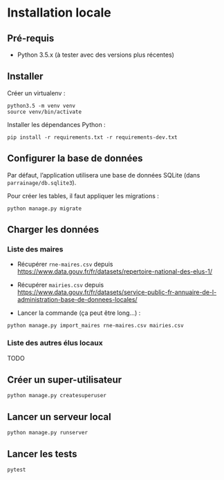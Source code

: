 # Installation locale

## Pré-requis

- Python 3.5.x (à tester avec des versions plus récentes)

## Installer

Créer un virtualenv :
```
python3.5 -m venv venv
source venv/bin/activate
```

Installer les dépendances Python :
```
pip install -r requirements.txt -r requirements-dev.txt
```


## Configurer la base de données

Par défaut, l’application utilisera une base de données SQLite (dans `parrainage/db.sqlite3`).

Pour créer les tables, il faut appliquer les migrations :
```
python manage.py migrate
```


## Charger les données

### Liste des maires

- Récupérer `rne-maires.csv` depuis https://www.data.gouv.fr/fr/datasets/repertoire-national-des-elus-1/

- Récupérer `mairies.csv` depuis https://www.data.gouv.fr/fr/datasets/service-public-fr-annuaire-de-l-administration-base-de-donnees-locales/

- Lancer la commande (ça peut être long...) :
```
python manage.py import_maires rne-maires.csv mairies.csv
```

### Liste des autres élus locaux

TODO


## Créer un super-utilisateur

```
python manage.py createsuperuser
```


## Lancer un serveur local

```
python manage.py runserver
```


## Lancer les tests

```
pytest
```
